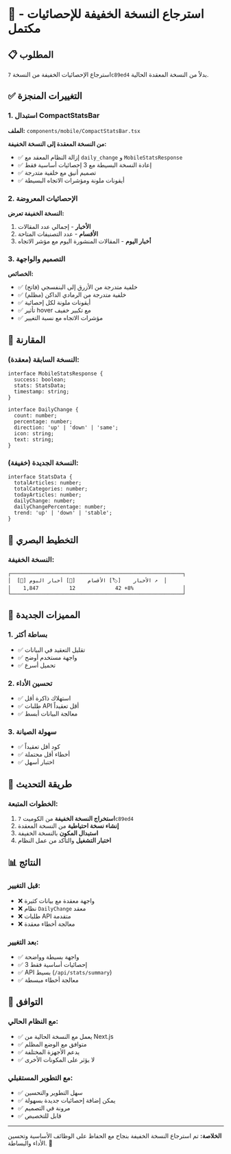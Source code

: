 # 🔄 استرجاع النسخة الخفيفة للإحصائيات - مكتمل

## 📋 المطلوب
استرجاع الإحصائيات الخفيفة من النسخة `7c89ed4` بدلاً من النسخة المعقدة الحالية.

## ✅ التغييرات المنجزة

### 1. استبدال CompactStatsBar
**الملف:** `components/mobile/CompactStatsBar.tsx`

**من النسخة المعقدة إلى النسخة الخفيفة:**
- ✅ إزالة النظام المعقد مع `daily_change` و `MobileStatsResponse`
- ✅ إعادة النسخة البسيطة مع 3 إحصائيات أساسية فقط
- ✅ تصميم أنيق مع خلفية متدرجة
- ✅ أيقونات ملونة ومؤشرات الاتجاه البسيطة

### 2. الإحصائيات المعروضة
**النسخة الخفيفة تعرض:**
1. **الأخبار** - إجمالي عدد المقالات
2. **الأقسام** - عدد التصنيفات المتاحة  
3. **أخبار اليوم** - المقالات المنشورة اليوم مع مؤشر الاتجاه

### 3. التصميم والواجهة
**الخصائص:**
- ✅ خلفية متدرجة من الأزرق إلى البنفسجي (فاتح)
- ✅ خلفية متدرجة من الرمادي الداكن (مظلم)
- ✅ أيقونات ملونة لكل إحصائية
- ✅ تأثير hover مع تكبير خفيف
- ✅ مؤشرات الاتجاه مع نسبة التغيير

## 🎯 المقارنة

### النسخة السابقة (معقدة):
```tsx
interface MobileStatsResponse {
  success: boolean;
  stats: StatsData;
  timestamp: string;
}

interface DailyChange {
  count: number;
  percentage: number;
  direction: 'up' | 'down' | 'same';
  icon: string;
  text: string;
}
```

### النسخة الجديدة (خفيفة):
```tsx
interface StatsData {
  totalArticles: number;
  totalCategories: number;
  todayArticles: number;
  dailyChange: number;
  dailyChangePercentage: number;
  trend: 'up' | 'down' | 'stable';
}
```

## 📱 التخطيط البصري

### النسخة الخفيفة:
```
┌────────────────────────────────────────────────────────┐
│  [📰] الأخبار    [🏷️] الأقسام    [📅] أخبار اليوم ↗️  │
│    1,847          12             42 +8%                │
└────────────────────────────────────────────────────────┘
```

## 🚀 المميزات الجديدة

### 1. بساطة أكثر
- ✅ تقليل التعقيد في البيانات
- ✅ واجهة مستخدم أوضح
- ✅ تحميل أسرع

### 2. تحسين الأداء
- ✅ استهلاك ذاكرة أقل
- ✅ طلبات API أقل تعقيداً
- ✅ معالجة البيانات أبسط

### 3. سهولة الصيانة
- ✅ كود أقل تعقيداً
- ✅ أخطاء أقل محتملة
- ✅ اختبار أسهل

## 🔄 طريقة التحديث

### الخطوات المتبعة:
1. **استخراج النسخة الخفيفة** من الكوميت `7c89ed4`
2. **إنشاء نسخة احتياطية** من النسخة المعقدة
3. **استبدال المكون** بالنسخة الخفيفة
4. **اختبار التشغيل** والتأكد من عمل النظام

## 📊 النتائج

### قبل التغيير:
- ❌ واجهة معقدة مع بيانات كثيرة
- ❌ نظام `DailyChange` معقد
- ❌ طلبات API متقدمة
- ❌ معالجة أخطاء معقدة

### بعد التغيير:
- ✅ واجهة بسيطة وواضحة
- ✅ 3 إحصائيات أساسية فقط
- ✅ API بسيط (`/api/stats/summary`)
- ✅ معالجة أخطاء مبسطة

## 🎯 التوافق

### مع النظام الحالي:
- ✅ يعمل مع النسخة الحالية من Next.js
- ✅ متوافق مع الوضع المظلم
- ✅ يدعم الأجهزة المختلفة
- ✅ لا يؤثر على المكونات الأخرى

### مع التطوير المستقبلي:
- ✅ سهل التطوير والتحسين
- ✅ يمكن إضافة إحصائيات جديدة بسهولة  
- ✅ مرونة في التصميم
- ✅ قابل للتخصيص

---

**الخلاصة:** تم استرجاع النسخة الخفيفة بنجاح مع الحفاظ على الوظائف الأساسية وتحسين الأداء والبساطة. 🎉
